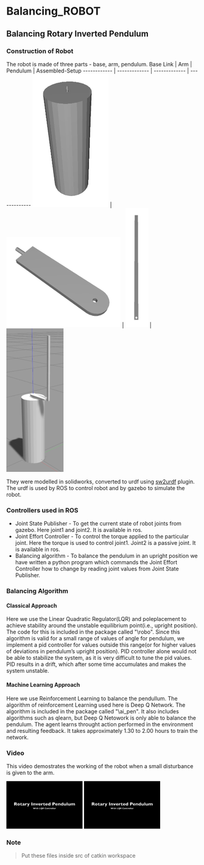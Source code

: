 # Balancing_ROBOT

## Balancing Rotary Inverted Pendulum

### Construction of Robot

The robot is made of three parts - base, arm, pendulum.
Base Link | Arm | Pendulum | Assembled-Setup
------------ | ------------- | ------------- | -------------
<img src="Images/base.png" width="200"/> | <img src="Images/arm.png" width="300"/> | <img src="Images/pendulum.png" width = "60"/> | <img src="Images/assembled_setup.png" width = "150"/>



They were modelled in solidworks, converted to urdf using [sw2urdf](http://wiki.ros.org/sw_urdf_exporter) plugin. The urdf is used by ROS to control robot and by  gazebo to simulate the robot.

### Controllers used in ROS

- Joint State Publisher - To get the current state of robot joints from gazebo. Here joint1 and joint2. It is available in ros.
- Joint Effort Controller - To control the torque applied to the particular joint. Here the torque is used to control joint1. Joint2 is a passive joint. It is available in ros.
- Balancing algorithm - To balance the pendulum in an upright position we have written a python program which commands the Joint Effort Controller how to change by reading joint values from Joint State Publisher.

### Balancing Algorithm

#### Classical Approach
Here we use the Linear Quadratic Regulator(LQR) and poleplacement to achieve stability around the unstable equilibrium point(i.e., upright position). The code for this is included in the package called "\robo". Since this algorithm is valid for a small range of values of angle for pendulum, we implement a pid controller for values outside this range(or for higher values of deviations in pendulum’s upright position). PID controller alone would not be able to stabilize the system, as it is very difficult to tune the pid values. PID results in a drift, which after some time accumulates and makes the system unstable. 

#### Machine Learning Approach 

Here we use Reinforcement Learning to balance the pendullum. The algorithm of reinforcement Learning used here is Deep Q Network. The algorithm is included in the package called "\ai_pen". It also includes algorithms such as qlearn, but Deep Q Netowork is only able to balance the pendulum. The agent learns throught action performed in the environment and resulting feedback. It takes approximately 1.30 to 2.00 hours to train the network.

### Video

This video demostrates the working of the robot when a small disturbance is given to the arm.

[<img src="Images/youtube_thumbnail.png" width="200"/>](https://www.youtube.com/watch?v=TlEo0WCmKsQ&feature=youtu.be "Inverted Pendulum")
[<img src="Images/youtube_thumbnail.png" width="200"/>](https://youtu.be/wCGOvAL2JPk "Inverted Pendulum")

### Note
>Put these files inside src of catkin workspace
